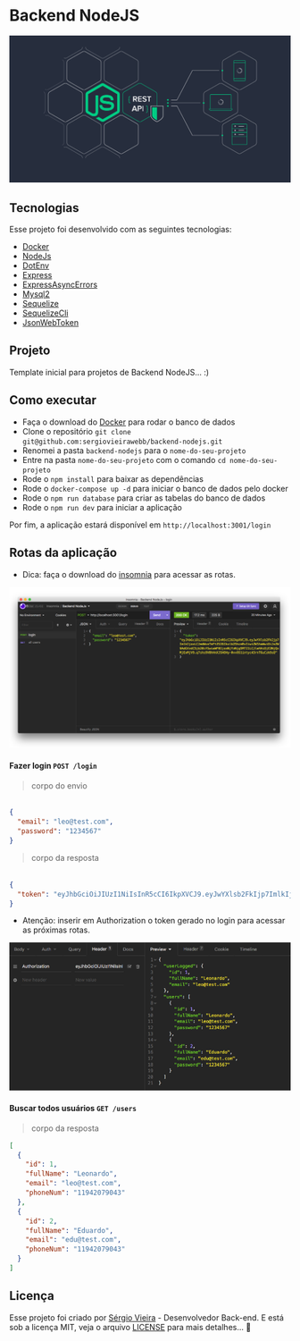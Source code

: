 # Backend NodeJS

<p align="center">
  <img alt="Preview" src="./.github/preview/1.png">
</p>

## Tecnologias

Esse projeto foi desenvolvido com as seguintes tecnologias:

- [Docker](https://www.docker.com/)
- [NodeJs](https://nodejs.org/)
- [DotEnv](https://www.npmjs.com/package/dotenv)
- [Express](https://expressjs.com/)
- [ExpressAsyncErrors](https://www.npmjs.com/package/express-async-errors)
- [Mysql2](https://www.npmjs.com/package/mysql2)
- [Sequelize](https://sequelize.org/)
- [SequelizeCli](https://www.npmjs.com/package/sequelize-cli)
- [JsonWebToken](https://jwt.io/)

## Projeto

Template inicial para projetos de Backend NodeJS... :)

## Como executar

- Faça o download do [Docker](https://www.docker.com/) para rodar o banco de dados
- Clone o repositório `git clone git@github.com:sergiovieirawebb/backend-nodejs.git`
- Renomei a pasta `backend-nodejs` para o `nome-do-seu-projeto`
- Entre na pasta `nome-do-seu-projeto` com o comando `cd nome-do-seu-projeto`
- Rode o `npm install` para baixar as dependências
- Rode o `docker-compose up -d` para iniciar o banco de dados pelo docker
- Rode o `npm run database` para criar as tabelas do banco de dados
- Rode o `npm run dev` para iniciar a aplicação

Por fim, a aplicação estará disponível em `http://localhost:3001/login`

## Rotas da aplicação

- Dica: faça o download do [insomnia](https://insomnia.rest/) para acessar as rotas.

<p align="center">
  <img alt="Preview" src="./.github/preview/3.png">
</p>

#### Fazer login `POST /login`

> corpo do envio
```json

{
  "email": "leo@test.com",
  "password": "1234567"
}

```

> corpo da resposta
```json

{
  "token": "eyJhbGciOiJIUzI1NiIsInR5cCI6IkpXVCJ9.eyJwYXlsb2FkIjp7ImlkIjoxLCJmdWxsTmFtZSI6Ikxlb25hcmRvIiwiZW1haWwiOiJsZW9AdGVzdC5jb20ifSwiaWF0IjoxNjYzNjg5MTI1LCJleHAiOjE2NjQxMjExMjV9.q7shs9V8hHnXJ5HOHy-0vvOS1intyc43rnT6uCzk9sQ"
}

```

- Atenção: inserir em Authorization o token gerado no login para acessar as próximas rotas.

<p align="center">
  <img alt="Preview" src="./.github/preview/2.png">
</p>


#### Buscar todos usuários `GET /users`

> corpo da resposta
```json
[
  {
    "id": 1,
    "fullName": "Leonardo",
    "email": "leo@test.com",
    "phoneNum": "11942079043"
  },
  {
    "id": 2,
    "fullName": "Eduardo",
    "email": "edu@test.com",
    "phoneNum": "11942079043"
  }
]
```

## Licença

Esse projeto foi criado por [Sérgio Vieira](https://www.linkedin.com/in/sergiovieirawebb/) - Desenvolvedor Back-end. E está sob a licença MIT, veja o arquivo [LICENSE](./LICENSE.md) para mais detalhes... :rocket:
